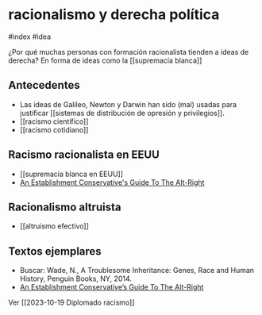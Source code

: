 # racionalismo y derecha política
#index #idea 

¿Por qué muchas personas con formación racionalista tienden a ideas de derecha? En forma de ideas como la [[supremacía blanca]]

## Antecedentes

- Las ideas de Galileo, Newton y Darwin han sido (mal) usadas para justificar [[sistemas de distribución de opresión y privilegios]].
- [[racismo científico]]
- [[racismo cotidiano]]

## Racismo racionalista en EEUU

- [[supremacía blanca en EEUU]]
- [An Establishment Conservative's Guide To The Alt-Right](https://www.breitbart.com/tech/2016/03/29/an-establishment-conservatives-guide-to-the-alt-right/)

## Racionalismo altruista

- [[altruismo efectivo]] 

## Textos ejemplares

- Buscar: Wade, N., A Troublesome Inheritance: Genes, Race and Human History, Penguin Books, NY, 2014.
- [An Establishment Conservative’s Guide To The Alt-Right](https://www.breitbart.com/tech/2016/03/29/an-establishment-conservatives-guide-to-the-alt-right/)

Ver [[2023-10-19 Diplomado racismo]]
